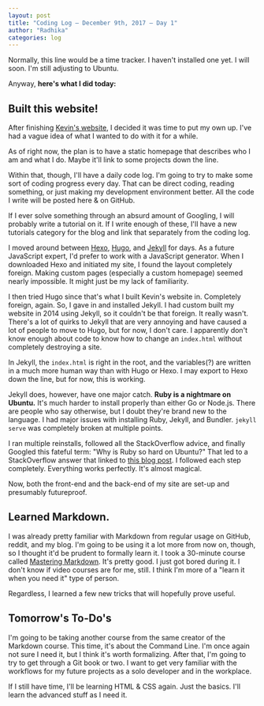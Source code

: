 ```yaml
---
layout: post
title: "Coding Log — December 9th, 2017 — Day 1"
author: "Radhika"
categories: log
---
```


Normally, this line would be a time tracker. I haven't installed one yet. I will soon. I'm still adjusting to Ubuntu.

Anyway, **here's what I did today:**

## Built this website!

After finishing [Kevin's website](http://kevinacarson.org), I decided it was time to put my own up. I've had a vague idea of what I wanted to do with it for a while.

As of right now, the plan is to have a static homepage that describes who I am and what I do. Maybe it'll link to some projects down the line.

Within that, though, I'll have a daily code log. I'm going to try to make some sort of coding progress every day. That can be direct coding, reading something, or just making my development environment better. All the code I write will be posted here & on GitHub.

If I ever solve something through an absurd amount of Googling, I will probably write a tutorial on it. If I write enough of these, I'll have a new tutorials category for the blog and link that separately from the coding log.

I moved around between [Hexo](http://hexo.io), [Hugo](http://gohugo.io), and [Jekyll](http://jekyllrb.com) for days. As a future JavaScript expert, I'd prefer to work with a JavaScript generator. When I downloaded Hexo and initiated my site, I found the layout completely foreign. Making custom pages (especially a custom homepage) seemed nearly impossible. It might just be my lack of familiarity.

I then tried Hugo since that's what I built Kevin's website in. Completely foreign, again. So, I gave in and installed Jekyll. I had custom built my website in 2014 using Jekyll, so it couldn't be that foreign. It really wasn't. There's a lot of quirks to Jekyll that are very annoying and have caused a lot of people to move to Hugo, but for now, I don't care. I apparently don't know enough about code to know how to change an `index.html` without completely destroying a site.

In Jekyll, the `index.html` is right in the root, and the variables(?) are written in a much more human way than with Hugo or Hexo. I may export to Hexo down the line, but for now, this is working.

Jekyll does, however, have one major catch. **Ruby is a nightmare on Ubuntu.** It's much harder to install properly than either Go or Node.js. There are people who say otherwise, but I doubt they're brand new to the language. I had major issues with installing Ruby, Jekyll, and Bundler. `jekyll serve` was completely broken at multiple points.

I ran multiple reinstalls, followed all the StackOverflow advice, and finally Googled this fateful term: "Why is Ruby so hard on Ubuntu?" That led to a StackOverflow answer that linked to [this blog post](http://ryanbigg.com/2014/10/ubuntu-ruby-ruby-install-chruby-and-you). I followed each step completely. Everything works perfectly. It's almost magical.

Now, both the front-end and the back-end of my site are set-up and presumably futureproof.

## Learned Markdown.

I was already pretty familiar with Markdown from regular usage on GitHub, reddit, and my blog. I'm going to be using it a lot more from now on, though, so I thought it'd be prudent to formally learn it. I took a 30-minute course called [Mastering Markdown](http://masteringmarkdown.com). It's pretty good. I just got bored during it. I don't know if video courses are for me, still. I think I'm more of a "learn it when you need it" type of person.

Regardless, I learned a few new tricks that will hopefully prove useful.

## Tomorrow's To-Do's

I'm going to be taking another course from the same creator of the Markdown course. This time, it's about the Command Line. I'm once again not sure I need it, but I think it's worth formalizing. After that, I'm going to try to get through a Git book or two. I want to get very familiar with the workflows for my future projects as a solo developer and in the workplace.

If I still have time, I'll be learning HTML & CSS again. Just the basics. I'll learn the advanced stuff as I need it.
